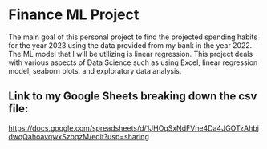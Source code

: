 # Finance ML Project
The main goal of this personal project to find the projected spending habits for the year 2023 using the data provided from my bank in the year 2022. The ML model that I will be utilizing is linear regression. This project deals with various aspects of Data Science such as using Excel, linear regression model, seaborn plots, and exploratory data analysis. 

## Link to my Google Sheets breaking down the csv file:
https://docs.google.com/spreadsheets/d/1JHOqSxNdFVne4Da4JGOTzAhbjdwqQahoavqwxSzbqzM/edit?usp=sharing
